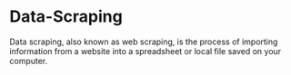 # Data-Scraping
Data scraping, also known as web scraping, is the process of importing information from a website into a spreadsheet or local file saved on your computer.
